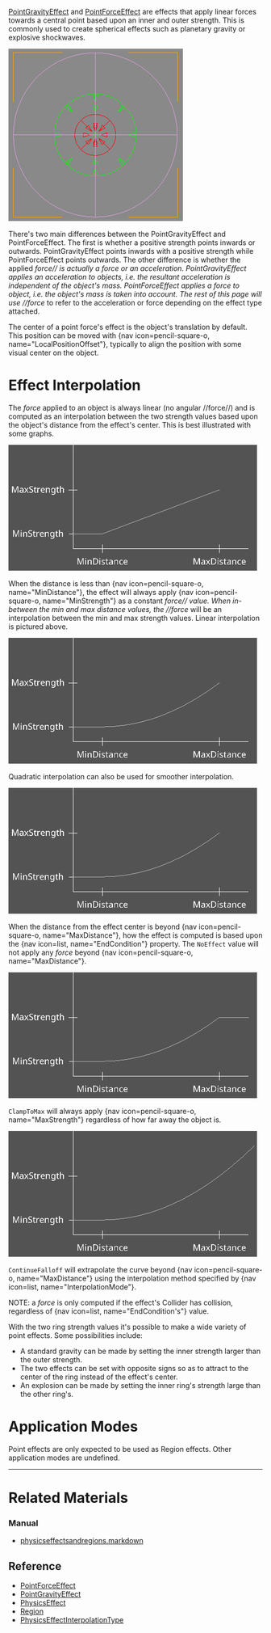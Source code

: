 [PointGravityEffect](https://github.com/PlasmaEngine/PlasmaDocs/blob/master/code_reference/class_reference/pointgravityeffect.markdown) and [PointForceEffect](https://github.com/PlasmaEngine/PlasmaDocs/blob/master/code_reference/class_reference/pointforceeffect.markdown) are effects that apply linear forces towards a central point based upon an inner and outer strength. This is commonly used to create spherical effects such as planetary gravity or explosive shockwaves.



![image](https://raw.githubusercontent.com/PlasmaEngine/PlasmaDocs/master/media/46383.png)


There's two main differences between the PointGravityEffect and PointForceEffect. The first is whether a positive strength points inwards or outwards. PointGravityEffect points inwards with a positive strength while PointForceEffect points outwards. The other difference is whether the applied *force// is actually a force or an acceleration. PointGravityEffect applies an acceleration to objects, i.e. the resultant acceleration is independent of the object's mass. PointForceEffect applies a force to object, i.e. the object's mass is taken into account. The rest of this page will use //force* to refer to the acceleration or force depending on the effect type attached.

The center of a point force's effect is the object's translation by default. This position can be moved with {nav icon=pencil-square-o, name="LocalPositionOffset"}, typically to align the position with some visual center on the object.

 #  Effect Interpolation
The *force* applied to an object is always linear (no angular //force//) and is computed as an interpolation between the two strength values based upon the object's distance from the effect's center. This is best illustrated with some graphs.


![image](https://raw.githubusercontent.com/PlasmaEngine/PlasmaDocs/master/media/46385.png)

When the distance is less than {nav icon=pencil-square-o, name="MinDistance"}, the effect will always apply {nav icon=pencil-square-o, name="MinStrength"} as a constant *force// value. When in-between the min and max distance values, the //force* will be an interpolation between the min and max strength values. Linear interpolation is pictured above. 


![QuadraticNoEffect](https://raw.githubusercontent.com/PlasmaEngine/PlasmaDocs/master/media/46390.png)

Quadratic interpolation can also be used for smoother interpolation.



![QuadraticNoEffect](https://raw.githubusercontent.com/PlasmaEngine/PlasmaDocs/master/media/46390.png)

When the distance from the effect center is beyond {nav icon=pencil-square-o, name="MaxDistance"}, how the effect is computed is based upon the {nav icon=list, name="EndCondition"} property. The `NoEffect` value will not apply any *force* beyond {nav icon=pencil-square-o, name="MaxDistance"}.



![QuadraticClampToMax](https://raw.githubusercontent.com/PlasmaEngine/PlasmaDocs/master/media/46389.png)

`ClampToMax` will always apply {nav icon=pencil-square-o, name="MaxStrength"} regardless of how far away the object is.



![QuadraticContinueFalloff](https://raw.githubusercontent.com/PlasmaEngine/PlasmaDocs/master/media/46392.png)

`ContinueFalloff` will extrapolate the curve beyond {nav icon=pencil-square-o, name="MaxDistance"} using the interpolation method specified by {nav icon=list, name="InterpolationMode"}.

NOTE: a *force* is only computed if the effect's Collider has collision, regardless of {nav icon=list, name="EndCondition's"} value.


With the two ring strength values it's possible to make a wide variety of point effects. Some possibilities include:
 - A standard gravity can be made by setting the inner strength larger than the outer strength.
 - The two effects can be set with opposite signs so as to attract to the center of the ring instead of the effect's center. 
 - An explosion can be made by setting the inner ring's strength large than the other ring's.

 #  Application Modes
Point effects are only expected to be used as Region effects. Other application modes are undefined.

---
 #  Related Materials
 ###  Manual
- [physicseffectsandregions.markdown](https://plasmaengine.github.io/PlasmaDocs/Manual/plasmamanual/physics/physicseffectsandregions.markdown)
 ##  Reference
- [PointForceEffect](https://github.com/PlasmaEngine/PlasmaDocs/blob/master/code_reference/class_reference/pointforceeffect.markdown)
- [PointGravityEffect](https://github.com/PlasmaEngine/PlasmaDocs/blob/master/code_reference/class_reference/pointgravityeffect.markdown)
- [PhysicsEffect](https://github.com/PlasmaEngine/PlasmaDocs/blob/master/code_reference/class_reference/physicseffect.markdown)
- [Region](https://github.com/PlasmaEngine/PlasmaDocs/blob/master/code_reference/class_reference/region.markdown)
- [PhysicsEffectInterpolationType](https://github.com/PlasmaEngine/PlasmaDocs/blob/master/code_reference/enum_reference.markdown#physicseffectinterpolationtype) 

 